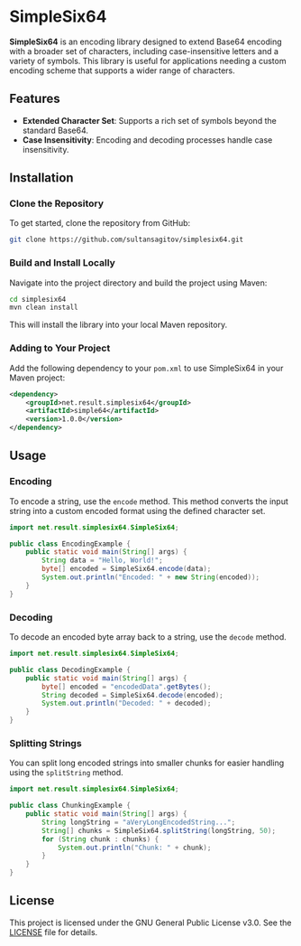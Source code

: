 # SimpleSix64

**SimpleSix64** is an encoding library designed to extend Base64 encoding with a broader set of characters, including case-insensitive letters and a variety of symbols. This library is useful for applications needing a custom encoding scheme that supports a wider range of characters.

## Features

- **Extended Character Set**: Supports a rich set of symbols beyond the standard Base64.
- **Case Insensitivity**: Encoding and decoding processes handle case insensitivity.

## Installation

### Clone the Repository

To get started, clone the repository from GitHub:

```bash
git clone https://github.com/sultansagitov/simplesix64.git
```

### Build and Install Locally

Navigate into the project directory and build the project using Maven:

```bash
cd simplesix64
mvn clean install
```

This will install the library into your local Maven repository.

### Adding to Your Project

Add the following dependency to your `pom.xml` to use SimpleSix64 in your Maven project:

```xml
<dependency>
    <groupId>net.result.simplesix64</groupId>
    <artifactId>simple64</artifactId>
    <version>1.0.0</version>
</dependency>
```

## Usage

### Encoding

To encode a string, use the `encode` method. This method converts the input string into a custom encoded format using the defined character set.

```java
import net.result.simplesix64.SimpleSix64;

public class EncodingExample {
    public static void main(String[] args) {
        String data = "Hello, World!";
        byte[] encoded = SimpleSix64.encode(data);
        System.out.println("Encoded: " + new String(encoded));
    }
}
```

### Decoding

To decode an encoded byte array back to a string, use the `decode` method.

```java
import net.result.simplesix64.SimpleSix64;

public class DecodingExample {
    public static void main(String[] args) {
        byte[] encoded = "encodedData".getBytes();
        String decoded = SimpleSix64.decode(encoded);
        System.out.println("Decoded: " + decoded);
    }
}
```

### Splitting Strings

You can split long encoded strings into smaller chunks for easier handling using the `splitString` method.

```java
import net.result.simplesix64.SimpleSix64;

public class ChunkingExample {
    public static void main(String[] args) {
        String longString = "aVeryLongEncodedString...";
        String[] chunks = SimpleSix64.splitString(longString, 50);
        for (String chunk : chunks) {
            System.out.println("Chunk: " + chunk);
        }
    }
}
```

## License

This project is licensed under the GNU General Public License v3.0. See the [LICENSE](LICENSE) file for details.
